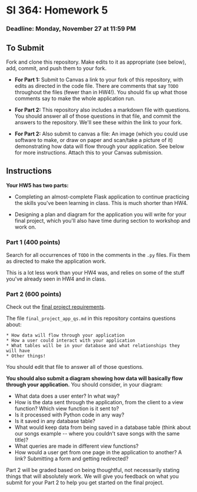 # SI 364: Homework 5

### Deadline: Monday, November 27 at 11:59 PM

## To Submit

Fork and clone this repository. Make edits to it as appropriate (see below), add, commit, and push them to your fork.

* **For Part 1:** Submit to Canvas a link to your fork of this repository, with edits as directed in the code file. There are comments that say `TODO` throughout the files (fewer than in HW4!). You should fix up what those comments say to make the whole application run.

* **For Part 2:** This repository also includes a markdown file with questions. You should answer all of those questions in that file, and commit the answers to the repository. We'll see these within the link to your fork.

* **For Part 2:** Also submit to canvas a file: An image (which you could use software to make, or draw on paper and scan/take a picture of it) demonstrating how data will flow through your application. See below for more instructions. Attach this to your Canvas submission.


## Instructions

**Your HW5 has two parts:**

* Completing an almost-complete Flask application to continue practicing the skills you've been learning in class. This is much shorter than HW4.

* Designing a plan and diagram for the application you will write for your final project, which you'll also have time during section to workshop and work on.

### Part 1 (400 points)

Search for all occurrences of `TODO` in the comments in the `.py` files. Fix them as directed to make the application work.

This is a lot less work than your HW4 was, and relies on some of the stuff you've already seen in HW4 and in class.

### Part 2 (600 points)

Check out the [final project requirements](https://paper.dropbox.com/doc/SI-364-Fall-2017-Final-Project-l1rUCcyM3tjvSGcjKwatZ).

The file `final_project_app_qs.md` in this repository contains questions about:

    * How data will flow through your application
    * How a user could interact with your application
    * What tables will be in your database and what relationships they will have
    * Other things!

You should edit that file to answer all of those questions.

**You should also submit a diagram showing how data will basically flow through your application.** You should consider, in your diagram:

* What data does a user enter? In what way?
* How is the data sent through the application, from the client to a view function? Which view function is it sent to?
* Is it processed with Python code in any way?
* Is it saved in any database table?
* What would keep data from being saved in a database table (think about our songs example -- where you couldn't save songs with the same title)?
* What queries are made in different view functions?
* How would a user get from one page in the application to another? A link? Submitting a form and getting redirected?

Part 2 will be graded based on being thoughtful, not necessarily stating things that will absolutely work. We will give you feedback on what you submit for your Part 2 to help you get started on the final project.
